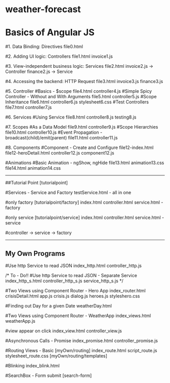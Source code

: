 # weather-forecast
# Basics of Angular JS

#1. Data Binding: Directives
file0.html

#2. Adding UI logic: Controllers
file1.html
invoice1.js

#3. View-independent business logic: Services
file2.html
invoice2.js -> Controller
finance2.js -> Service

#4. Accessing the backend: HTTP Request
file3.html
invoice3.js
finance3.js

#5. Controller 
#Basics - $scope
file4.html
controller4.js
#Simple Spicy Controller - Without and With Arguments
file5.html
controller5.js
#Scope Inheritance
file6.html
controller6.js
stylesheet6.css
#Test Controllers
file7.html
controller7.js

#6. Services
#Using Service
file8.html
controller8.js
testing8.js

#7. Scopes
#As a Data Model
file9.html
controller9.js
#Scope Hierarchies
file10.html
controller10.js
#Event Propagation - broadcast(child)/emit(parent)
file11.html
controller11.js

#8. Components
#Component - Create and Configure
file12-index.html
file12-heroDetail.html
controller12.js
component12.js

#Animations
#Basic Animation - ngShow, ngHide
file13.html
animation13.css
file14.html
animation14.css



-------------------------------------
##Tutorial Point [tutorialpoint]

#Services - Service and Factory
testService.html - all in one

#only factory [tutorialpoint/factory]
index.html
controller.html
service.html - factory

#only service [tutorialpoint/service]
index.html
controller.html
service.html - service

#controller -> service -> factory


-------------------------------------
## My Own Programs

#Use http Service to read JSON
index_http.html
controller_http.js

/* To - Do!!
#Use http Service to read JSON - Separate Service
index_http_s.html
controller_http_s.js
service_http_s.js
*/

#Two Views using Component Router - Hero App
index_router.html
crisisDetail.html
app.js
crisis.js
dialog.js
heroes.js
styleshero.css

#Finding out Day for a given Date
weatherDay.html

#Two Views using Component Router - WeatherApp
index_views.html
weatherApp.js

#view appear on click
index_view.html
controller_view.js

#Asynchronous Calls - Promise
index_promise.html
controller_promise.js

#Routing Views - Basic 
[myOwn/routing]
index_route.html
script_route.js
stylesheet_route.css
[myOwn/routing/templates]

#Blinking
index_blink.html

#SearchBox - Form submit
 [search-form]
